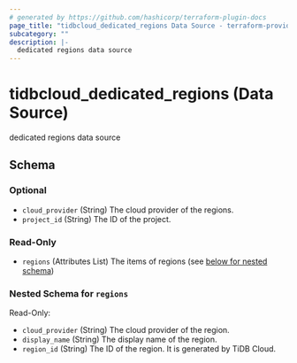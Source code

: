 ```yaml
---
# generated by https://github.com/hashicorp/terraform-plugin-docs
page_title: "tidbcloud_dedicated_regions Data Source - terraform-provider-tidbcloud"
subcategory: ""
description: |-
  dedicated regions data source
---
```


# tidbcloud_dedicated_regions (Data Source)

dedicated regions data source



<!-- schema generated by tfplugindocs -->
## Schema

### Optional

- `cloud_provider` (String) The cloud provider of the regions.
- `project_id` (String) The ID of the project.

### Read-Only

- `regions` (Attributes List) The items of regions (see [below for nested schema](#nestedatt--regions))

<a id="nestedatt--regions"></a>
### Nested Schema for `regions`

Read-Only:

- `cloud_provider` (String) The cloud provider of the region.
- `display_name` (String) The display name of the region.
- `region_id` (String) The ID of the region. It is generated by TiDB Cloud.
